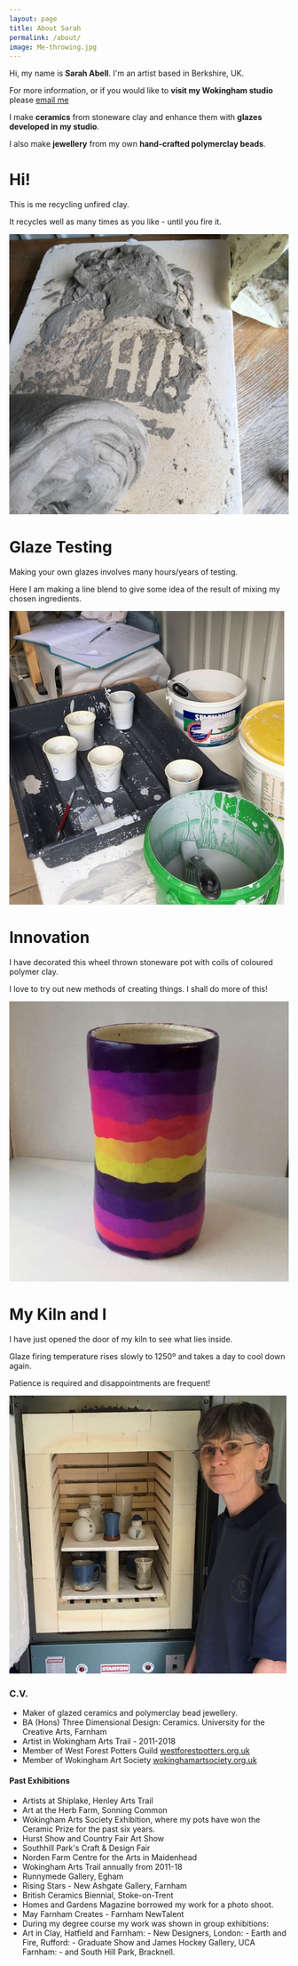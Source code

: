 ```yaml
---
layout: page
title: About Sarah
permalink: /about/
image: Me-throwing.jpg
---
```


Hi, my name is **Sarah Abell**. I'm an artist based in Berkshire, UK.

For more information, or if you would like to **visit my Wokingham studio** please [email me](mailto:sarahabellme@outlook.com)

I make **ceramics** from stoneware clay and enhance them with **glazes developed in my studio**. 

I also make **jewellery** from my own **hand-crafted polymerclay beads**.

# Hi!

This is me recycling unfired clay. 

It recycles well as many times as you like - until you fire it.

![Hi](/images/Hi.JPG)

# Glaze Testing

Making your own glazes involves many hours/years of testing.

Here I am making a line blend to give some idea of the result of mixing my chosen ingredients.

![Glaze Mess](/images/Glaze-Mess.jpg)

# Innovation

I have decorated this wheel thrown stoneware pot with coils of coloured polymer clay.

I love to try out new methods of creating things.  I shall do more of this!

![Polymer Pot](/images/Polymer-Pot.jpg)

# My Kiln and I

I have just opened the door of my kiln to see what lies inside.

Glaze firing temperature rises slowly to 1250º and takes a day to cool down again.

Patience is required and disappointments are frequent!

![kiln and me](/images/My-Kiln-and-I.jpg)

### C.V.

*	Maker of glazed ceramics and polymerclay bead jewellery.
*	BA (Hons) Three Dimensional Design: Ceramics. University for the Creative Arts, Farnham
*	Artist in Wokingham Arts Trail - 2011-2018
*	Member of West Forest Potters Guild [westforestpotters.org.uk](http://westforestpotters.org.uk/)
*	Member of Wokingham Art Society [wokinghamartsociety.org.uk](https://wokinghamartsociety.org.uk/)


#### Past Exhibitions

* Artists at Shiplake, Henley Arts Trail
* Art at the Herb Farm, Sonning Common
* Wokingham Arts Society Exhibition, where my pots have won the Ceramic Prize for the past six years.
* Hurst Show and Country Fair Art Show
* Southhill Park's Craft & Design Fair
* Norden Farm Centre for the Arts in Maidenhead
* Wokingham Arts Trail annually from 2011-18
* Runnymede Gallery, Egham
* Rising Stars - New Ashgate Gallery, Farnham
* British Ceramics Biennial, Stoke-on-Trent
* Homes and Gardens Magazine borrowed my work for a photo shoot.
* May Farnham Creates - Farnham NewTalent
* During my degree course my work was shown in group exhibitions:
* Art in Clay, Hatfield and Farnham: - New Designers, London:  - Earth and Fire, Rufford:  - Graduate Show and James Hockey Gallery, UCA Farnham: - and South Hill Park, Bracknell.

